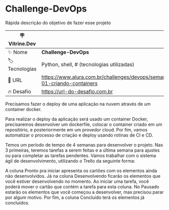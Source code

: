 # Challenge-DevOps


Rápida descrição do objetivo de fazer esse projeto

| :placard: Vitrine.Dev |     |
| -------------  | --- |
| :sparkles: Nome        | **Challenge-DevOps**
| :label: Tecnologias | Python, shell, # (tecnologias utilizadas)
| :rocket: URL         | https://www.alura.com.br/challenges/devops/semana-01-criando-containers
| :fire: Desafio     | https://url-do-desafio.com.br


Precisamos fazer o deploy de uma aplicação na nuvem através de um container docker.

Para realizar o deploy da aplicação será usado um container Docker, precisaremos desenvolver um dockerfile, colocar o container criado em um repositório, e posteriormente em um provedor cloud. Por fim, vamos automatizar o processo de criação e deploy usando rotinas de CI e CD.

Temos um período de tempo de 4 semanas para desenvolver o projeto. Nas 3 primeiras, teremos tarefas a serem feitas e a última semana para ajustes ou para completar as tarefas pendentes. Vamos trabalhar com o sistema ágil de desenvolvimento, utilizando o Trello da seguinte forma:

A coluna Pronto pra iniciar apresenta os cartões com os elementos ainda não desenvolvidos.
Já na coluna Desenvolvendo ficarão os elementos que você estiver desenvolvendo no momento. Ao iniciar uma tarefa, você poderá mover o cartão que contém a tarefa para esta coluna.
No Pausado estarão os elementos que você começou a desenvolver, mas precisou parar por algum motivo.
Por fim, a coluna Concluído terá os elementos já concluídos.
